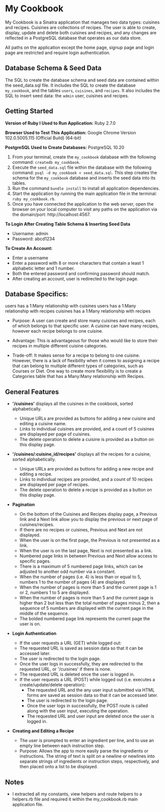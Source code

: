 # My Cookbook
My Cookbook is a Sinatra application that manages two data types: cuisines and recipes. Cuisines are collections of recipes. The user is able to create, display, update and delete both cuisines and recipes, and any changes are reflected in a PostgreSQL database that operates as our data store.

All paths on the application except the home page, signup page and login page are restricted and require login authentication.

## Database Schema & Seed Data
The SQL to create the database schema and seed data are contained within the seed_data.sql file. It includes the SQL to create the database `my_cookbook`, and the tables `users`, `cuisines`, and `recipes`. It also includes the SQL to insert seed data: the `admin` user, cuisines and recipes.

## Getting Started
**Version of Ruby I Used to Run Application:**
Ruby 2.7.0

**Browser Used to Test This Application:**
Google Chrome Version 102.0.5005.115 (Official Build) (64-bit)

**PostgreSQL Used to Create Databases:**
PostgreSQL 10.20

1. From your terminal, create the `my_cookbook` database with the following command: `createdb my_cookbook`.
2. Execute the `seed_data.sql` file within the database with the following command:
`psql -d my_cookbook < seed_data.sql`. This step creates the schema for the `my_cookbook` database and inserts the seed data into its tables.
3. Run the command `bundle install` to install all application dependencies.  
4. Start the application by running the main application file in the terminal: `ruby my_cookbook.rb`.
5.  Once you have connected the application to the web server, open the browser on your local computer to visit any paths on the application via the domain/port: http://localhost:4567.

**To Login After Creating Table Schema & Inserting Seed Data**
- Username: admin
- Password: abcd1234

**To Create An Account:**
- Enter a username
- Enter a password with 8 or more characters that contain a least 1 alphabetic letter and 1 number.
- Both the entered password and confirming password should match.
- After creating an account, user is redirected to the login page.

## Database Specifics:
users has a 1:Many relationship with cuisines
users has a 1:Many relationship with recipes
cuisines has a 1:Many relationship with recipes

- Purpose: A user can create and store many cuisines and recipes, each of which belongs to that specific user. A cuisine can have many recipes, however each recipe belongs to one cuisine.

- Advantage: This is advantageous for those who would like to store their recipes in multiple different cuisine categories. 

- Trade-off: It makes sense for a recipe to belong to one cuisine. However, there is a lack of flexibility when it comes to assigning a recipe that can belong to multiple different types of categories, such as Courses or Diet. One way to create more flexibility is to create a Categories table that has a Many:Many relationship with Recipes.

## General Features
- **'/cuisines'** displays all the cuisines in the cookbook, sorted alphabetically. 
	- Unique URLs are provided as buttons for adding a new cuisine and editing a cuisine name. 
	- Links to individual cuisines are provided, and a count of 5 cuisines are displayed per page of cuisines. 
	- The delete operation to delete a cuisine is provided as a button on this display page.

- **'/cuisines/:cuisine_id/recipes'** displays all the recipes for a cuisine, sorted alphabetically. 
	- Unique URLs are provided as buttons for adding a new recipe and editing a recipe. 
	- Links to individual recipes are provided, and a count of 10 recipes are displayed per page of recipes. 
	- The delete operation to delete a recipe is provided as a button on this display page.

- **Pagination**
	- On the bottom of the Cuisines and Recipes display page, a Previous link and a Next link allow you to display the previous or next page of cuisines/recipes.
    - If there are no recipes or cuisines, Previous and Next are not displayed. 
    - When the user is on the first page, the Previous is not presented as a link.
    - When the user is on the last page, Next is not presented as a link.  
	- Numbered page links in between Previous and Next allow access to specific pages. 
    - There is a maximum of 5 numbered page links, which can be adjusted to another odd number via a constant. 
    - When the number of pages (i.e. 4) is less than or equal to 5, numbers 1 to the number of pages (4) are displayed.
    - When the number of pages is more than 5 and the current page is 1 or 2, numbers 1 to 5 are displayed.
    - When the number of pages is more than 5 and the current page is higher than 2 but less than the total number of pages minus 2, then a sequence of 5 numbers are displayed with the current page in the middle of the sequence.   
    - The bolded numbered page link represents the current page the user is on.
	
- **Login Authentication**
	- If the user requests a URL (GET) while logged out:
    - The requested URL is saved as session data so that it can be accessed later. 
    - The user is redirected to the login page. 
    - Once the user logs in successfully, they are redirected to the requested URL, or '/cuisines' if there is none. 
    - The requested URL is deleted once the user is logged in.
  - If the user requests a URL (POST) while logged out (i.e. executes a create/update/delete operation):
    - The requested URL and the any user input submitted via HTML forms are saved as session data so that it can be accessed later. 
    - The user is redirected to the login page. 
    - Once the user logs in successfully, the POST route is called along with the user input, executing the operation. 
    - The requested URL and user input are deleted once the user is logged in.
 
- **Creating and Editing a Recipe**
	- The user is prompted to enter an ingredient per line, and to use an empty line between each instruction step.
	- Purpose: Allows the app to more easily parse the ingredients or instructions. The string of text is split on a newline or newlines into separate strings of ingredients or instruction steps, respectively, and then placed onto a list to be displayed.

## Notes
  - I extracted all my constants, view helpers and route helpers to a helpers.rb file and required it within the my_cookbook.rb main application file. 
